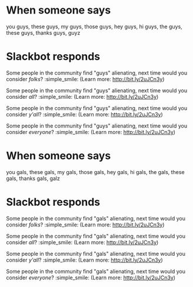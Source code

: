 # When someone says

you guys, these guys, my guys, those guys, hey guys, hi guys, the guys, these guys, thanks guys, guyz


# Slackbot responds

Some people in the community find "guys" alienating, next time would you consider *folks*? :simple_smile: (Learn more: http://bit.ly/2uJCn3y)

Some people in the community find "guys" alienating, next time would you consider *all*? :simple_smile: (Learn more: http://bit.ly/2uJCn3y)

Some people in the community find "guys" alienating, next time would you consider *y'all*? :simple_smile: (Learn more: http://bit.ly/2uJCn3y)

Some people in the community find "guys" alienating, next time would you consider *everyone*? :simple_smile: (Learn more: http://bit.ly/2uJCn3y)


# When someone says

you gals, these gals, my gals, those gals, hey gals, hi gals, the gals, these gals, thanks gals, galz


# Slackbot responds

Some people in the community find "gals" alienating, next time would you consider *folks*? :simple_smile: (Learn more: http://bit.ly/2uJCn3y)

Some people in the community find "gals" alienating, next time would you consider *all*? :simple_smile: (Learn more: http://bit.ly/2uJCn3y)

Some people in the community find "gals" alienating, next time would you consider *y'all*? :simple_smile: (Learn more: http://bit.ly/2uJCn3y)

Some people in the community find "gals" alienating, next time would you consider *everyone*? :simple_smile: (Learn more: http://bit.ly/2uJCn3y)
